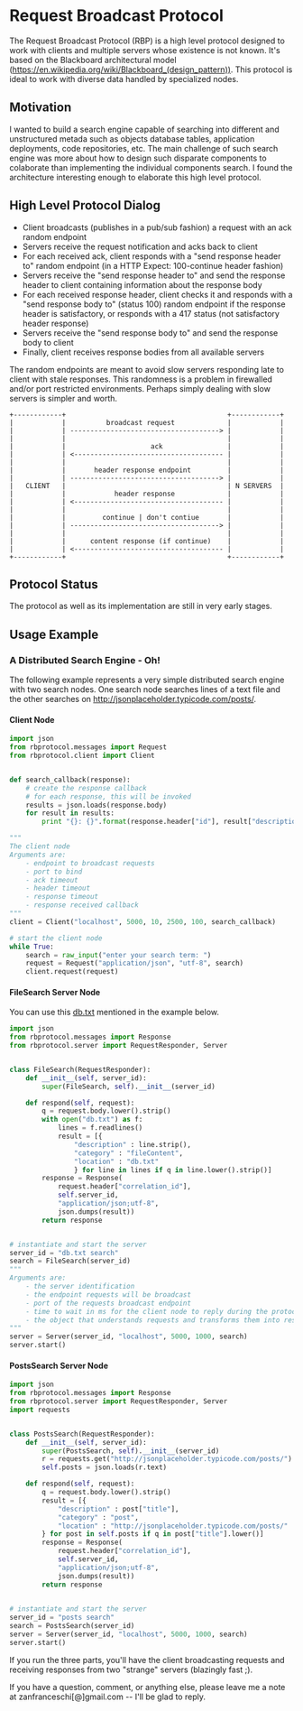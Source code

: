 # Request Broadcast Protocol

The Request Broadcast Protocol (RBP) is a high level protocol designed to work with clients and multiple servers whose existence is not known. It's based on the Blackboard architectural model (https://en.wikipedia.org/wiki/Blackboard_(design_pattern)). This protocol is ideal to work with diverse data handled by specialized nodes.


## Motivation

I wanted to build a search engine capable of searching into different and unstructured metada such as objects database tables, application deployments, code repositories, etc. The main challenge of such search engine was more about how to design such disparate components to colaborate than implementing the individual components search. I found the architecture interesting enough to elaborate this high level protocol.


## High Level Protocol Dialog

- Client broadcasts (publishes in a pub/sub fashion) a request with an ack random endpoint
- Servers receive the request notification and acks back to client
- For each received ack, client responds with a "send response header to" random endpoint (in a HTTP Expect: 100-continue header fashion)
- Servers receive the "send response header to" and send the response header to client containing information about the response body
- For each received response header, client checks it and responds with a "send response body to" (status 100) random endpoint if the response header is satisfactory, or responds with a 417 status (not satisfactory header response)
- Servers receive the "send response body to" and send the response body to client
- Finally, client receives response bodies from all available servers

The random endpoints are meant to avoid slow servers responding late to client with stale responses. This randomness is a problem in firewalled and/or port restricted environments. Perhaps simply dealing with slow servers is simpler and worth.


```
+------------+ 								      	  +------------+
|  			 |        	broadcast request	 		  |            |
|			 | -------------------------------------> |			   |
|			 |                        				  |			   |
|			 |          		   ack          	  |			   |
|			 | <------------------------------------- |			   |
|			 |                        				  |			   |
|			 |    	 header response endpoint    	  |			   |
|			 | -------------------------------------> |			   |
|   CLIENT	 |                        				  | N SERVERS  |
|	    	 |    		  header response   		  |			   |
|			 | <------------------------------------- |			   |
|			 |                          	 		  |			   |
|			 |         continue | don't contiue   	  |			   |
|			 | -------------------------------------> |			   |
|			 |                        				  |			   |
|			 |      content response (if continue)    |			   |
|			 | <------------------------------------- |			   |
+------------+										  +------------+
```

## Protocol Status

The protocol as well as its implementation are still in very early stages.

## Usage Example

### A Distributed Search Engine - Oh!

The following example represents a very simple distributed search engine with two search nodes. One search node searches lines of a text file and the other searches on http://jsonplaceholder.typicode.com/posts/.

#### Client Node
```python
import json
from rbprotocol.messages import Request
from rbprotocol.client import Client


def search_callback(response):
	# create the response callback
	# for each response, this will be invoked
	results = json.loads(response.body)
	for result in results:
		print "{}: {}".format(response.header["id"], result["description"])

"""
The client node
Arguments are:
	- endpoint to broadcast requests
	- port to bind
	- ack timeout
	- header timeout
	- response timeout
	- response received callback
"""
client = Client("localhost", 5000, 10, 2500, 100, search_callback)

# start the client node
while True:
	search = raw_input("enter your search term: ")
	request = Request("application/json", "utf-8", search)
	client.request(request)
```

#### FileSearch Server Node
You can use this [db.txt](src/python/db.txt) mentioned in the example below.
```python
import json
from rbprotocol.messages import Response
from rbprotocol.server import RequestResponder, Server


class FileSearch(RequestResponder):
	def __init__(self, server_id):
		super(FileSearch, self).__init__(server_id)

	def respond(self, request):
		q = request.body.lower().strip()
		with open("db.txt") as f:
			lines = f.readlines()
			result = [{
				"description" : line.strip(),
				"category" : "fileContent",
				"location" : "db.txt"
				} for line in lines if q in line.lower().strip()]
		response = Response(
			request.header["correlation_id"],
			self.server_id,
			"application/json;utf-8",
			json.dumps(result))
		return response


# instantiate and start the server
server_id = "db.txt search"
search = FileSearch(server_id)
"""
Arguments are:
	- the server identification
	- the endpoint requests will be broadcast
	- port of the requests broadcast endpoint
	- time to wait in ms for the client node to reply during the protocol dialog
	- the object that understands requests and transforms them into responses (the thing that matters)
"""
server = Server(server_id, "localhost", 5000, 1000, search)
server.start()
```

#### PostsSearch Server Node
```python
import json
from rbprotocol.messages import Response
from rbprotocol.server import RequestResponder, Server
import requests


class PostsSearch(RequestResponder):
	def __init__(self, server_id):
		super(PostsSearch, self).__init__(server_id)
		r = requests.get("http://jsonplaceholder.typicode.com/posts/")
		self.posts = json.loads(r.text)

	def respond(self, request):
		q = request.body.lower().strip()
		result = [{
			"description" : post["title"],
			"category" : "post",
			"location" : "http://jsonplaceholder.typicode.com/posts/"
		} for post in self.posts if q in post["title"].lower()]
		response = Response(
			request.header["correlation_id"],
			self.server_id,
			"application/json;utf-8",
			json.dumps(result))
		return response

		
# instantiate and start the server
server_id = "posts search"
search = PostsSearch(server_id)
server = Server(server_id, "localhost", 5000, 1000, search)
server.start()
```

If you run the three parts, you'll have the client broadcasting requests and receiving responses from two "strange" servers (blazingly fast ;).

If you have a question, comment, or anything else, please leave me a note at zanfranceschi[@]gmail.com -- I'll be glad to reply.
